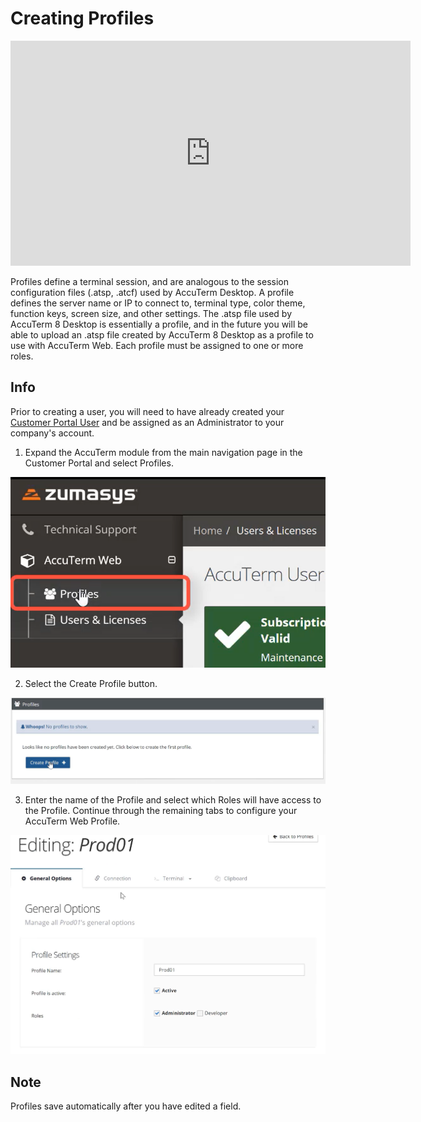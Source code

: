 # Creating Profiles

<PageHeader />

<iframe width="640" height="360" src="https://www.youtube.com/embed/R8vsMx2Uq7k?&wmode=opaque" frameborder="0" allowfullscreen="" class="fr-draggable"></iframe>

Profiles define a terminal session, and are analogous to the session configuration files (.atsp, .atcf) used by AccuTerm Desktop. A profile defines the server name or IP to connect to, terminal type, color theme, function keys, screen size, and other settings. The .atsp file used by AccuTerm 8 Desktop is essentially a profile, and in the future you will be able to upload an .atsp file created by AccuTerm 8 Desktop as a profile to use with AccuTerm Web. Each profile must be assigned to one or more roles.

## Info

Prior to creating a user, you will need to have already created your [Customer Portal User](./../../../customer-portal/registration/README.md) and be assigned as an Administrator to your company's account.

1. Expand the AccuTerm module from the main navigation page in the Customer Portal and select Profiles.

![creating-accuterm-profiles: 1566002391975-1566002391975](./1566002391975-1566002391975.png)

2. Select the Create Profile button.

![creating-accuterm-profiles: 1566002458358-1566002458358](./1566002458358-1566002458358.png)

3. Enter the name of the Profile and select which Roles will have access to the Profile. Continue through the remaining tabs to configure your AccuTerm Web Profile.

![creating-accuterm-profiles: 1566002538856-1566002538856](./1566002538856-1566002538856.png)

## Note

Profiles save automatically after you have edited a field.
  
<PageFooter />